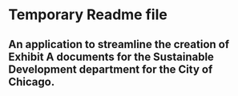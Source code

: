 # Temporary Readme file
## An application to streamline the creation of Exhibit A documents for the Sustainable Development department for the City of Chicago.
